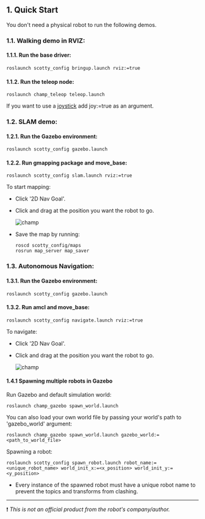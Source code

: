 
## 1. Quick Start

You don't need a physical robot to run the following demos. 

### 1.1. Walking demo in RVIZ:

#### 1.1.1. Run the base driver:

    roslaunch scotty_config bringup.launch rviz:=true

#### 1.1.2. Run the teleop node:

    roslaunch champ_teleop teleop.launch

If you want to use a [joystick](https://www.logitechg.com/en-hk/products/gamepads/f710-wireless-gamepad.html) add joy:=true as an argument.


### 1.2. SLAM demo:

#### 1.2.1. Run the Gazebo environment:

    roslaunch scotty_config gazebo.launch 

#### 1.2.2. Run gmapping package and move_base:

    roslaunch scotty_config slam.launch rviz:=true

To start mapping:

- Click '2D Nav Goal'.
- Click and drag at the position you want the robot to go.

   ![champ](https://raw.githubusercontent.com/chvmp/champ/master/docs/images/slam.gif)

- Save the map by running:

      roscd scotty_config/maps
      rosrun map_server map_saver

### 1.3. Autonomous Navigation:

#### 1.3.1. Run the Gazebo environment: 

    roslaunch scotty_config gazebo.launch 

#### 1.3.2. Run amcl and move_base:

    roslaunch scotty_config navigate.launch rviz:=true

To navigate:

- Click '2D Nav Goal'.
- Click and drag at the position you want the robot to go.

   ![champ](https://raw.githubusercontent.com/chvmp/champ/master/docs/images/navigation.gif)

#### 1.4.1 Spawning multiple robots in Gazebo

Run Gazebo and default simulation world:

    roslaunch champ_gazebo spawn_world.launch 

You can also load your own world file by passing your world's path to 'gazebo_world' argument:

    roslaunch champ_gazebo spawn_world.launch gazebo_world:=<path_to_world_file>

Spawning a robot:

    roslaunch scotty_config spawn_robot.launch robot_name:=<unique_robot_name> world_init_x:=<x_position> world_init_y:=<y_position>

    
* Every instance of the spawned robot must have a unique robot name to prevent the topics and transforms from clashing.


---
:exclamation: *This is not an official product from the robot's company/author.*